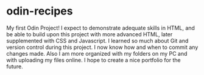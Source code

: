 # odin-recipes
My first Odin Project!
I expect to demonstrate adequate skills in HTML, and be able to build upon this project with more advanced HTML, later supplemented with CSS and Javascript.
I learned so much about Git and version control during this project. I now know how and when to commit any changes made. Also I am more organized with my folders on my PC and with uploading my files online. I hope to create a nice portfolio for the future. 